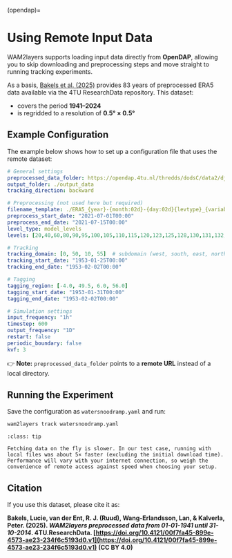 (opendap)=

# Using Remote Input Data

WAM2layers supports loading input data directly from **OpenDAP**, allowing you to skip downloading and preprocessing steps and move straight to running tracking experiments.

As a basis, [Bakels et al. (2025)](https://doi.org/10.4121/00f7fa45-899e-4573-ae23-234f6c5193d0.v1) provides 83 years of preprocessed ERA5 data available via the 4TU ResearchData repository. This dataset:

* covers the period **1941–2024**
* is regridded to a resolution of **0.5° × 0.5°**

## Example Configuration

The example below shows how to set up a configuration file that uses the remote dataset:

```yaml
# General settings
preprocessed_data_folder: https://opendap.4tu.nl/thredds/dodsC/data2/djht/00f7fa45-899e-4573-ae23-234f6c5193d0/1
output_folder: ./output_data
tracking_direction: backward

# Preprocessing (not used here but required)
filename_template: ./ERA5_{year}-{month:02d}-{day:02d}{levtype}_{variable}.nc
preprocess_start_date: "2021-07-01T00:00"
preprocess_end_date: "2021-07-15T00:00"
level_type: model_levels
levels: [20,40,60,80,90,95,100,105,110,115,120,123,125,128,130,131,132,133,134,135,136,137]

# Tracking
tracking_domain: [0, 50, 10, 55]  # subdomain (west, south, east, north)
tracking_start_date: "1953-01-25T00:00"
tracking_end_date: "1953-02-02T00:00"

# Tagging
tagging_region: [-4.0, 49.5, 6.0, 56.0]
tagging_start_date: "1953-01-31T00:00"
tagging_end_date: "1953-02-02T00:00"

# Simulation settings
input_frequency: "1h"
timestep: 600
output_frequency: "1D"
restart: false
periodic_boundary: false
kvf: 3
```

👉 **Note:** `preprocessed_data_folder` points to a **remote URL** instead of a local directory.


## Running the Experiment

Save the configuration as `watersnoodramp.yaml` and run:

```bash
wam2layers track watersnoodramp.yaml
```


```{Admonition} Convenience vs performance
:class: tip

Fetching data on the fly is slower. In our test case, running with local files was about 5× faster (excluding the initial download time). Performance will vary with your internet connection, so weigh the convenience of remote access against speed when choosing your setup.
```

## Citation

If you use this dataset, please cite it as:

**Bakels, Lucie, van der Ent, R. J. (Ruud), Wang-Erlandsson, Lan, & Kalverla, Peter. (2025). *WAM2layers preprocessed data from 01-01-1941 until 31-10-2014*. 4TU.ResearchData. [https://doi.org/10.4121/00f7fa45-899e-4573-ae23-234f6c5193d0.v1](https://doi.org/10.4121/00f7fa45-899e-4573-ae23-234f6c5193d0.v1) (CC BY 4.0)**
